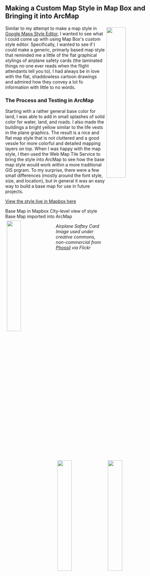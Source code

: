 ## Making a Custom Map Style in Map Box and Bringing it into ArcMap
<img style="float:right; padding:5px;" src="https://live.staticflickr.com/4054/5157988485_6e474d60d8_c.jpg" width="35%" />Similar to my attempt to make a map style in <a href="https://mrfochs.github.io/Portfolio/Lab1/google_map" tagret="_blank">Google Maps Style Editor</a>, I wanted to see what I could come up with using Map Box's custom style editor. Specifically, I wanted to see if I could make a generic, primarly based map style that reminded me a little of the flat graphical stylings of airplane safety cards (the laminated things no one ever reads when the flight attendants tell you to). I had always be in love with the flat, shaddowless cartoon drawings and admired how they convey a lot fo information with little to no words.

### The Process and Testing in ArcMap
Starting with a rather general base color for land, I was able to add in small splashes of solid color for water, land, and roads. I also made the buildings a bright yellow similar to the life vests in the plane graphics. The result is a nice and flat map style that is not cluttered and a good vessle for more colorful and detailed mapping layers on top. When I was happy with the map style, I then used the Web Map Tile Service to bring the style into ArcMap to see how the base map style would work within a more traditional GIS prgram. To my surprise, there were a few small differences (mostly around the font style, size, and location), but in general it was an easy way to build a base map for use in future projects.

<a href="https://studio.mapbox.com/styles/mrfochs/ck8dk09d50w3c1imw424piur5/edit/#15.64/40.439768/-80.002627/0/44" target="_blank">View the style live in Mapbox here</a>

Base Map in Mapbox          City-level view of style            Base Map imported into ArcMap
<img style="float:left; padding:5px;" src="https://mrfochs.github.io/Portfolio/Lab2/mapbox_style.PNG" width="30%" />
<img style="float:left; padding:5px;" src="https://mrfochs.github.io/Portfolio/Lab2/mapbox_style.PNG" width="30%" />
<img style="float:left; padding:5px;" src="https://mrfochs.github.io/Portfolio/Lab2/mapbox_style_in_arcmap.PNG" width="30%" />

*Airplane Saftey Card Image used under creative commons, non-commercial from <a href="https://www.flickr.com/photos/phossil/5157988485" target="_blank">Phossil</a> via Flickr*
